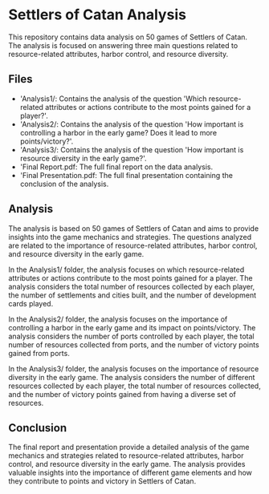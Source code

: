 <h1>Settlers of Catan Analysis</h1>

This repository contains data analysis on 50 games of Settlers of Catan. The analysis is focused on answering three main questions related to resource-related attributes, harbor control, and resource diversity.

<h2>Files</h2>
<ul>
  <li>'Analysis1/: Contains the analysis of the question 'Which resource-related attributes or actions contribute to the most points gained for a player?'. </li>
  <li>'Analysis2/: Contains the analysis of the question 'How important is controlling a harbor in the early game? Does it lead to more points/victory?'. </li>
  <li>'Analysis3/: Contains the analysis of the question 'How important is resource diversity in the early game?'. </li>
  <li>'Final Report.pdf: The full final report on the data analysis. </li>
  <li>'Final Presentation.pdf: The full final presentation containing the conclusion of the analysis. </li>
</ul>

<h2>Analysis</h2>
The analysis is based on 50 games of Settlers of Catan and aims to provide insights into the game mechanics and strategies. The questions analyzed are related to the importance of resource-related attributes, harbor control, and resource diversity in the early game. <br>

In the Analysis1/ folder, the analysis focuses on which resource-related attributes or actions contribute to the most points gained for a player. The analysis considers the total number of resources collected by each player, the number of settlements and cities built, and the number of development cards played.

In the Analysis2/ folder, the analysis focuses on the importance of controlling a harbor in the early game and its impact on points/victory. The analysis considers the number of ports controlled by each player, the total number of resources collected from ports, and the number of victory points gained from ports.

In the Analysis3/ folder, the analysis focuses on the importance of resource diversity in the early game. The analysis considers the number of different resources collected by each player, the total number of resources collected, and the number of victory points gained from having a diverse set of resources.

<h2>Conclusion</h2>
The final report and presentation provide a detailed analysis of the game mechanics and strategies related to resource-related attributes, harbor control, and resource diversity in the early game. The analysis provides valuable insights into the importance of different game elements and how they contribute to points and victory in Settlers of Catan.
